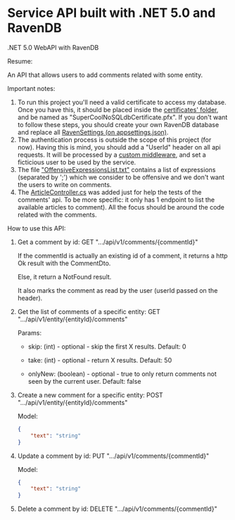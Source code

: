 # Service API built with .NET 5.0 and RavenDB

.NET 5.0 WebAPI with RavenDB 

Resume:

An API that allows users to add comments related with some entity.

Important notes:

1) To run this project you'll need a valid certificate to access my database. Once you have this, it should be placed inside the [certificates' folder](https://github.com/joao-figueira/MainApplicationService/tree/master/MainApplicationService.Api/Certificates), and be named as "SuperCoolNoSQLdbCertificate.pfx". If you don't want to follow these steps, you should create your own RavenDB database and replace all [RavenSettings (on appsettings.json)](https://github.com/joao-figueira/MainApplicationService/blob/master/MainApplicationService.Api/appsettings.json).
2) The authentication process is outside the scope of this project (for now). Having this is mind, you should add a "UserId" header on all api requests. It will be processed by a [custom middleware](https://github.com/joao-figueira/MainApplicationService/blob/master/MainApplicationService.Api/Middlewares/CurrentUserMiddleware.cs), and set a ficticious user to be used by the service.
3) The file ["OffensiveExpressionsList.txt"](https://github.com/joao-figueira/MainApplicationService/blob/master/MainApplicationService.Api/OffensiveExpressionsList.txt) contains a list of expressions (separated by ';') which we consider to be offensive and we don't want the users to write on comments.
4) The [ArticleController.cs](https://github.com/joao-figueira/MainApplicationService/blob/master/MainApplicationService.Api/Controllers/ArticleController.cs) was added just for help the tests of the comments' api. To be more specific: it only has 1 endpoint to list the available articles to comment). All the focus should be around the code related with the comments.

How to use this API:

1) Get a comment by id: GET ".../api/v1/comments/{commentId}"
  
    If the commentId is actually an existing id of a comment, it returns a http Ok result with the CommentDto. 

    Else, it return a NotFound result.

    It also marks the comment as read by the user (userId passed on the header).
  
2) Get the list of comments of a specific entity: GET ".../api/v1/entity/{entityId}/comments"

    Params:

      - skip: (int) - optional - skip the first X results. Default: 0

      - take: (int) - optional - return X results. Default: 50

      - onlyNew: (boolean) - optional - true to only return comments not seen by the current user. Default: false
  
3) Create a new comment for a specific entity: POST ".../api/v1/entity/{entityId}/comments"
    
      Model: 
      ```json
      {
          "text": "string"
      }
      ```
4) Update a comment by id: PUT ".../api/v1/comments/{commentId}"

      Model: 
      ```json
      {
          "text": "string"
      }
      ```

5) Delete a comment by id: DELETE ".../api/v1/comments/{commentId}"

